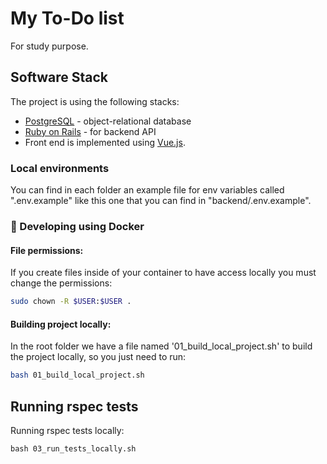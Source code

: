 # My To-Do list

For study purpose.

## Software Stack

The project is using the following stacks:

* [PostgreSQL](https://www.postgresql.org/docs/15/index.html) - object-relational database
* [Ruby on Rails](https://rubyonrails.org/2025/3/12/Rails-Version-8-0-2-has-been-released) - for backend API
* Front end is implemented using [Vue.js](https://vuejs.org/guide/introduction.html).

### Local environments

You can find in each folder an example file for env variables called ".env.example" like this one that you can find in "backend/.env.example".

### 🐳 Developing using Docker

#### File permissions:
If you create files inside of your container to have access locally you must change the permissions:

```sh
sudo chown -R $USER:$USER .
```
#### Building project locally:
In the root folder we have a file named '01_build_local_project.sh' to build the project locally, so you just need to run:

```sh
bash 01_build_local_project.sh
```

## Running rspec tests

Running rspec tests locally:
```
bash 03_run_tests_locally.sh
```